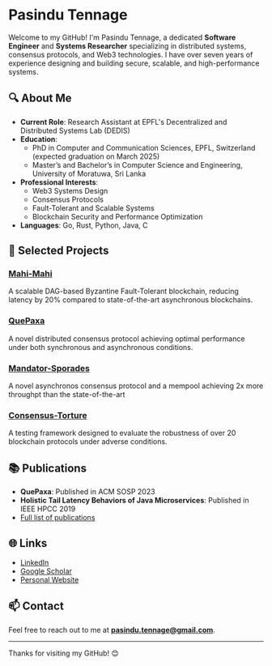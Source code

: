 # Pasindu Tennage

Welcome to my GitHub! I'm Pasindu Tennage, a dedicated **Software Engineer** and **Systems Researcher** specializing in distributed systems, consensus protocols, and Web3 technologies. I have over seven years of experience designing and building secure, scalable, and high-performance systems.

## 🔍 About Me
- **Current Role**: Research Assistant at EPFL's Decentralized and Distributed Systems Lab (DEDIS)
- **Education**: 
  - PhD in Computer and Communication Sciences, EPFL, Switzerland (expected graduation on March 2025)
  - Master’s and Bachelor’s in Computer Science and Engineering, University of Moratuwa, Sri Lanka
- **Professional Interests**: 
  - Web3 Systems Design
  - Consensus Protocols
  - Fault-Tolerant and Scalable Systems
  - Blockchain Security and Performance Optimization
- **Languages**: Go, Rust, Python, Java, C


## 🚀 Selected Projects
### [Mahi-Mahi](https://github.com/PasinduTennage/mahi-mahi-consensus)
A scalable DAG-based Byzantine Fault-Tolerant blockchain, reducing latency by 20% compared to state-of-the-art asynchronous blockchains.

### [QuePaxa](https://github.com/dedis/quepaxa)
A novel distributed consensus protocol achieving optimal performance under both synchronous and asynchronous conditions.

### [Mandator-Sporades](https://github.com/ISTA-SPiDerS/Mandator-Sporades)
A novel asynchronos consensus protocol and a mempool achieving 2x more throughpt than the state-of-the-art

### [Consensus-Torture](https://github.com/dedis/toture-testing-consensus)
A testing framework designed to evaluate the robustness of over 20 blockchain protocols under adverse conditions.

## 📚 Publications
- **QuePaxa**: Published in ACM SOSP 2023
- **Holistic Tail Latency Behaviors of Java Microservices**: Published in IEEE HPCC 2019
- [Full list of publications](https://scholar.google.com/citations?hl=en&user=U3cXWU0AAAAJ)

## 🌐 Links
- [LinkedIn](https://linkedin.com/in/pasindutennage)
- [Google Scholar](https://scholar.google.com/citations?hl=en&user=U3cXWU0AAAAJ)
- [Personal Website](https://pasindutennage.github.io)

## 📫 Contact
Feel free to reach out to me at **pasindu.tennage@gmail.com**.

---

Thanks for visiting my GitHub! 😊
